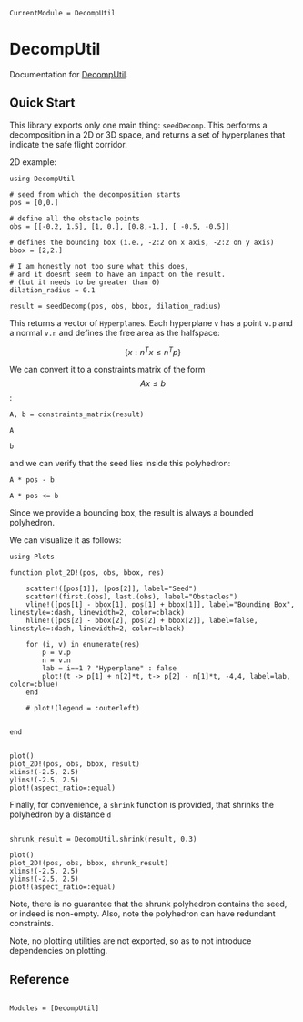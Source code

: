 ```@meta
CurrentModule = DecompUtil
```

# DecompUtil

Documentation for [DecompUtil](https://github.com/dev10110/DecompUtil.jl).

## Quick Start

This library exports only one main thing: `seedDecomp`. This performs a decomposition in a 2D or 3D space, and returns a set of hyperplanes that indicate the safe flight corridor. 

2D example:
```@example main
using DecompUtil

# seed from which the decomposition starts
pos = [0,0.] 

# define all the obstacle points
obs = [[-0.2, 1.5], [1, 0.], [0.8,-1.], [ -0.5, -0.5]]

# defines the bounding box (i.e., -2:2 on x axis, -2:2 on y axis)
bbox = [2,2.]

# I am honestly not too sure what this does,
# and it doesnt seem to have an impact on the result.
# (but it needs to be greater than 0)
dilation_radius = 0.1

result = seedDecomp(pos, obs, bbox, dilation_radius)
```

This returns a vector of `Hyperplane`s. Each hyperplane `v` has a point `v.p` and a normal `v.n` and defines the free area as the halfspace: 
```math
\{ x : n^T x \leq n^T p \}
```

We can convert it to a constraints matrix of the form $$Ax \leq b$$:
```@example main
A, b = constraints_matrix(result)

A
```

```@example main
b
```

and we can verify that the seed lies inside this polyhedron:
```@example main
A * pos - b
```
```@example main
A * pos <= b
```

Since we provide a bounding box, the result is always a bounded polyhedron. 


We can visualize it as follows:
```@example main
using Plots

function plot_2D!(pos, obs, bbox, res)
    
    scatter!([pos[1]], [pos[2]], label="Seed")
    scatter!(first.(obs), last.(obs), label="Obstacles")
    vline!([pos[1] - bbox[1], pos[1] + bbox[1]], label="Bounding Box", linestyle=:dash, linewidth=2, color=:black)
    hline!([pos[2] - bbox[2], pos[2] + bbox[2]], label=false, linestyle=:dash, linewidth=2, color=:black)

    for (i, v) in enumerate(res)
        p = v.p
        n = v.n
        lab = i==1 ? "Hyperplane" : false
        plot!(t -> p[1] + n[2]*t, t-> p[2] - n[1]*t, -4,4, label=lab, color=:blue)
    end

    # plot!(legend = :outerleft)

    
end


plot()
plot_2D!(pos, obs, bbox, result)
xlims!(-2.5, 2.5)
ylims!(-2.5, 2.5)
plot!(aspect_ratio=:equal)
```

Finally, for convenience, a `shrink` function is provided, that shrinks the polyhedron by a distance `d`

```@example main

shrunk_result = DecompUtil.shrink(result, 0.3)

plot()
plot_2D!(pos, obs, bbox, shrunk_result)
xlims!(-2.5, 2.5)
ylims!(-2.5, 2.5)
plot!(aspect_ratio=:equal)
```

Note, there is no guarantee that the shrunk polyhedron contains the seed, or indeed is non-empty. Also, note the polyhedron can have redundant constraints.  

Note, no plotting utilities are not exported, so as to not introduce dependencies on plotting. 



## Reference

```@index
```

```@autodocs
Modules = [DecompUtil]
```
